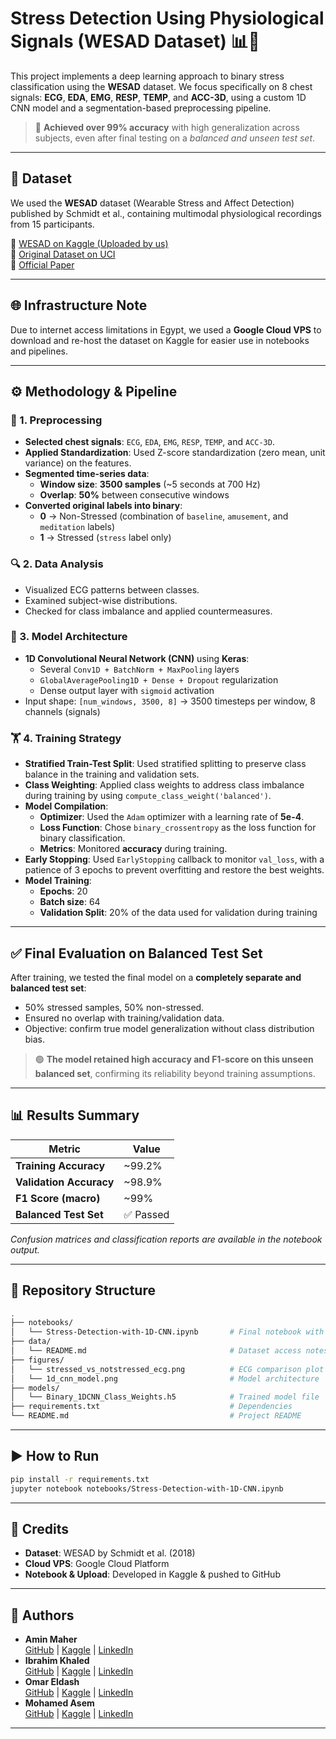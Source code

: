# Stress Detection Using Physiological Signals (WESAD Dataset) 📊🧠

This project implements a deep learning approach to binary stress classification using the **WESAD** dataset. We focus specifically on 8 chest signals: **ECG**, **EDA**, **EMG**, **RESP**, **TEMP**, and **ACC-3D**, using a custom 1D CNN model and a segmentation-based preprocessing pipeline.

> 🚀 **Achieved over 99% accuracy** with high generalization across subjects, even after final testing on a *balanced and unseen test set*.

---

## 📁 Dataset

We used the **WESAD** dataset (Wearable Stress and Affect Detection) published by Schmidt et al., containing multimodal physiological recordings from 15 participants.

🔗 [WESAD on Kaggle (Uploaded by us)](https://www.kaggle.com/datasets/mohamedasem318/wesad-full-dataset)  
🔗 [Original Dataset on UCI](https://archive.ics.uci.edu/dataset/465/wesad+wearable+stress+and+affect+detection)  
📄 [Official Paper](https://dl.acm.org/doi/10.1145/3242969.3242985)

---

## 🌐 Infrastructure Note

Due to internet access limitations in Egypt, we used a **Google Cloud VPS** to download and re-host the dataset on Kaggle for easier use in notebooks and pipelines.

---

## ⚙️ Methodology & Pipeline

### 🧹 1. Preprocessing
- **Selected chest signals**: `ECG`, `EDA`, `EMG`, `RESP`, `TEMP`, and `ACC-3D`.
- **Applied Standardization**: Used Z-score standardization (zero mean, unit variance) on the features.
- **Segmented time-series data**:
  - **Window size**: **3500 samples** (~5 seconds at 700 Hz)
  - **Overlap**: **50%** between consecutive windows
- **Converted original labels into binary**:
  - **0** → Non-Stressed (combination of `baseline`, `amusement`, and `meditation` labels)
  - **1** → Stressed (`stress` label only)

### 🔍 2. Data Analysis
- Visualized ECG patterns between classes.
- Examined subject-wise distributions.
- Checked for class imbalance and applied countermeasures.

### 🧠 3. Model Architecture
- **1D Convolutional Neural Network (CNN)** using **Keras**:
  - Several `Conv1D + BatchNorm + MaxPooling` layers
  - `GlobalAveragePooling1D + Dense + Dropout` regularization
  - Dense output layer with `sigmoid` activation  
- Input shape: `[num_windows, 3500, 8]` → 3500 timesteps per window, 8 channels (signals)

### 🏋️ 4. Training Strategy
- **Stratified Train-Test Split**: Used stratified splitting to preserve class balance in the training and validation sets.
- **Class Weighting**: Applied class weights to address class imbalance during training by using `compute_class_weight('balanced')`.
- **Model Compilation**: 
  - **Optimizer**: Used the `Adam` optimizer with a learning rate of **5e-4**.
  - **Loss Function**: Chose `binary_crossentropy` as the loss function for binary classification.
  - **Metrics**: Monitored **accuracy** during training.
- **Early Stopping**: Used `EarlyStopping` callback to monitor `val_loss`, with a patience of 3 epochs to prevent overfitting and restore the best weights.
- **Model Training**: 
  - **Epochs**: 20
  - **Batch size**: 64
  - **Validation Split**: 20% of the data used for validation during training

---

## ✅ Final Evaluation on Balanced Test Set

After training, we tested the final model on a **completely separate and balanced test set**:

- 50% stressed samples, 50% non-stressed.
- Ensured no overlap with training/validation data.
- Objective: confirm true model generalization without class distribution bias.

> 🟢 **The model retained high accuracy and F1-score on this unseen balanced set**, confirming its reliability beyond training assumptions.

---

## 📊 Results Summary

| Metric                  | Value   |
|-------------------------|---------|
| **Training Accuracy**   | ~99.2%  |
| **Validation Accuracy** | ~98.9%  |
| **F1 Score (macro)**    | ~99%    |
| **Balanced Test Set**   | ✅ Passed |

*Confusion matrices and classification reports are available in the notebook output.*

---

## 📂 Repository Structure

```bash
.
├── notebooks/
│   └── Stress-Detection-with-1D-CNN.ipynb       # Final notebook with full pipeline
├── data/
│   └── README.md                                # Dataset access notes
├── figures/
│   └── stressed_vs_notstressed_ecg.png          # ECG comparison plot
│   └── 1d_cnn_model.png                         # Model architecture
├── models/
│   └── Binary_1DCNN_Class_Weights.h5            # Trained model file
├── requirements.txt                             # Dependencies
└── README.md                                    # Project README
```

---

## ▶️ How to Run

```bash
pip install -r requirements.txt
jupyter notebook notebooks/Stress-Detection-with-1D-CNN.ipynb
```

---

## 📌 Credits

- **Dataset**: WESAD by Schmidt et al. (2018)
- **Cloud VPS**: Google Cloud Platform
- **Notebook & Upload**: Developed in Kaggle & pushed to GitHub

---

## 🧠 Authors

- **Amin Maher**  
  [GitHub](https://github.com/amin657) | [Kaggle](https://www.kaggle.com/aminmaher) | [LinkedIn](https://www.linkedin.com/in/amin-maher-0a075b242)
- **Ibrahim Khaled**  
  [GitHub](https://github.com/IbrahimKhaled47) | [Kaggle](https://www.kaggle.com/ibrahimkhaled474) | [LinkedIn](https://www.linkedin.com/in/ibrahimkhaled47)
- **Omar Eldash**  
  [GitHub](https://github.com/Omareldash) | [Kaggle](https://www.kaggle.com/omareldash75) | [LinkedIn](https://www.linkedin.com/in/omareldash7512)
- **Mohamed Asem**  
  [GitHub](https://github.com/itzLu) | [Kaggle](https://www.kaggle.com/mohamedasem318) | [LinkedIn](https://www.linkedin.com/in/mohamedasem318)


---

